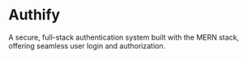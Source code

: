 # Authify
A secure, full-stack authentication system built with the MERN stack, offering seamless user login and authorization.
